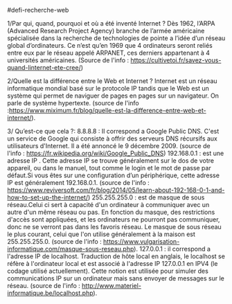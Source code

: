 #defi-recherche-web

1/Par qui, quand, pourquoi et où a été inventé Internet ?
	Dès 1962, l’ARPA (Advanced Research Project Agency) branche de l’armée américaine spécialisée dans la recherche de technologies de pointe a l’idée d’un réseau global d’ordinateurs. Ce n’est qu’en 1969 que 4 ordinateurs seront reliés entre eux par le réseau appelé ARPANET, ces derniers appartenant à 4 universités américaines.
	(Source de l'info : https://cultivetoi.fr/savez-vous-quand-linternet-ete-cree/)



2/Quelle est la différence entre le Web et Internet ?
	Internet est un réseau informatique mondial basé sur le protocole IP tandis que le Web est un système qui permet de naviguer de pages en pages sur un navigateur. On parle de système hypertexte.
	(source de l'info :https://www.miximum.fr/blog/quelle-est-la-difference-entre-web-et-internet/).



3/ Qu’est-ce que cela ?:
	8.8.8.8 : Il correspond a Google Public DNS. C'est un service de Google qui consiste à offrir des serveurs DNS récursifs aux utilisateurs d'Internet. Il a été annoncé le 9 décembre 2009. 
	(source de l'info : https://fr.wikipedia.org/wiki/Google_Public_DNS)
	192.168.0.1 : est une adresse IP . Cette adresse IP se trouve généralement sur le dos de votre appareil, ou dans le manuel, tout comme le login et le mot de passe par défaut.Si vous êtes sur une configuration d’un périphérique, cette adresse IP est généralement 192.168.0.1. 		(source de l'info : https://www.reviversoft.com/fr/blog/2014/05/learn-about-192-168-0-1-and-how-to-set-up-the-internet/)
	255.255.255.0 : est de masque de sous réseau.Celui ci sert à capacité d'un ordinateur à communiquer avec un autre d'un même réseau ou pas. En fonction du masque, des restrictions d'accès sont appliquées, et les ordinateurs ne pourront pas communiquer, donc ne se verront pas dans les favoris réseau. Le masque de sous réseau le plus courant, celui que l'on utilise généralement à la maison est 255.255.255.0.
	(source de l'info : https://www.vulgarisation-informatique.com/masque-sous-reseau.php).
	127.0.0.1 : il correspond a l'adresse IP de localhost. Traduction de hôte local en anglais, le localhost se réfère à l'ordinateur local et est associé à l'adresse IP 127.0.0.1 en IPV4 (le codage utilisé actuellement). Cette notion est utilisée pour simuler des communications IP sur un ordinateur mais sans envoyer de messages sur le réseau.
	(source de l'info : http://www.materiel-informatique.be/localhost.php).










